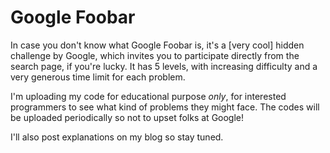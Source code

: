 # Google Foobar

In case you don't know what Google Foobar is, it's a [very cool] hidden challenge by Google, which invites you to participate directly from the search page, if you're lucky. It has 5 levels, with increasing difficulty and a very generous time limit for each problem. 

I'm uploading my code for educational purpose *only*, for interested programmers to see what kind of problems they might face. The codes will be uploaded periodically so not to upset folks at Google!

I'll also post explanations on my blog so stay tuned.
